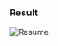 ### Result

![Resume](https://raw.githubusercontent.com/princekunal101/web-design/screenshot/Resume_formate_page-0001.jpg)